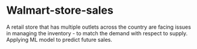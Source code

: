 # Walmart-store-sales
A retail store that has multiple outlets across the country are facing issues in  managing the inventory - to match the demand with respect to supply.  Applying ML model to predict future sales.
